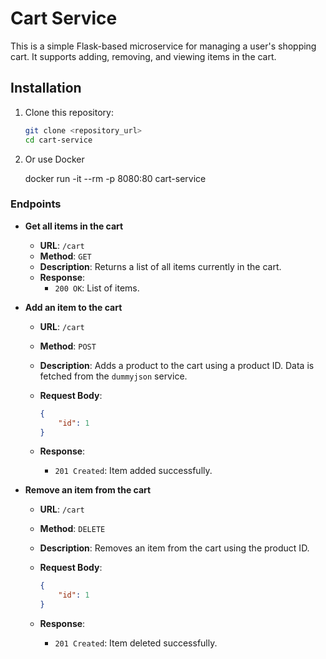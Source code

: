 # Cart Service

This is a simple Flask-based microservice for managing a user's shopping cart. It supports adding, removing, and viewing items in the cart.

## Installation

1.  Clone this repository:

    ```bash
    git clone <repository_url>
    cd cart-service
    ```

2. Or use Docker

    docker run -it --rm -p 8080:80 cart-service



### Endpoints

- **Get all items in the cart**

    - **URL**: `/cart`
    - **Method**: `GET`
    - **Description**: Returns a list of all items currently in the cart.
    - **Response**:
        - `200 OK`: List of items.

- **Add an item to the cart**

    - **URL**: `/cart`
    - **Method**: `POST`
    - **Description**: Adds a product to the cart using a product ID. Data is fetched from the `dummyjson` service.
    - **Request Body**:

        ```json
        {
            "id": 1
        }
        ```

    - **Response**:
        - `201 Created`: Item added successfully.

- **Remove an item from the cart**

    - **URL**: `/cart`
    - **Method**: `DELETE`
    - **Description**: Removes an item from the cart using the product ID.
    - **Request Body**:

        ```json
        {
            "id": 1
        }
        ```

    - **Response**:
        - `201 Created`: Item deleted successfully.

